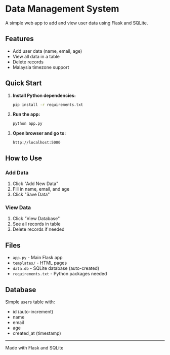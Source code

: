# Data Management System

A simple web app to add and view user data using Flask and SQLite.

## Features

- Add user data (name, email, age)
- View all data in a table
- Delete records
- Malaysia timezone support

## Quick Start

1. **Install Python dependencies:**
   ```bash
   pip install -r requirements.txt
   ```

2. **Run the app:**
   ```bash
   python app.py
   ```

3. **Open browser and go to:**
   ```
   http://localhost:5000
   ```

## How to Use

### Add Data
1. Click "Add New Data" 
2. Fill in name, email, and age
3. Click "Save Data"

### View Data
1. Click "View Database"
2. See all records in table
3. Delete records if needed

## Files

- `app.py` - Main Flask app
- `templates/` - HTML pages
- `data.db` - SQLite database (auto-created)
- `requirements.txt` - Python packages needed

## Database

Simple `users` table with:
- id (auto-increment)
- name
- email  
- age
- created_at (timestamp)

---

Made with Flask and SQLite

